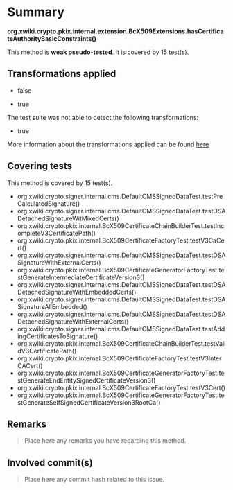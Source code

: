 # Summary
**org.xwiki.crypto.pkix.internal.extension.BcX509Extensions.hasCertificateAuthorityBasicConstraints()**

This method is **weak pseudo-tested**.
It is covered by 15 test(s). 


## Transformations applied

- false

- true


The test suite was not able to detect the following transformations:
 * true 


More information about the transformations applied can be found [here](https://github.com/STAMP-project/pitest-descartes)

## Covering tests
This method is covered by 15 test(s).
* org.xwiki.crypto.signer.internal.cms.DefaultCMSSignedDataTest.testPreCalculatedSignature()
* org.xwiki.crypto.signer.internal.cms.DefaultCMSSignedDataTest.testDSADetachedSignatureWitMixedCerts()
* org.xwiki.crypto.pkix.internal.BcX509CertificateChainBuilderTest.testIncompleteV3CertificatePath()
* org.xwiki.crypto.pkix.internal.BcX509CertificateFactoryTest.testV3CaCert()
* org.xwiki.crypto.signer.internal.cms.DefaultCMSSignedDataTest.testDSASignatureWithExternalCerts()
* org.xwiki.crypto.pkix.internal.BcX509CertificateGeneratorFactoryTest.testGenerateIntermediateCertificateVersion3()
* org.xwiki.crypto.signer.internal.cms.DefaultCMSSignedDataTest.testDSADetachedSignatureWithEmbeddedCerts()
* org.xwiki.crypto.signer.internal.cms.DefaultCMSSignedDataTest.testDSASignatureAllEmbedded()
* org.xwiki.crypto.signer.internal.cms.DefaultCMSSignedDataTest.testDSADetachedSignatureWithExternalCerts()
* org.xwiki.crypto.signer.internal.cms.DefaultCMSSignedDataTest.testAddingCertificatesToSignature()
* org.xwiki.crypto.pkix.internal.BcX509CertificateChainBuilderTest.testValidV3CertificatePath()
* org.xwiki.crypto.pkix.internal.BcX509CertificateFactoryTest.testV3InterCACert()
* org.xwiki.crypto.pkix.internal.BcX509CertificateGeneratorFactoryTest.testGenerateEndEntitySignedCertificateVersion3()
* org.xwiki.crypto.pkix.internal.BcX509CertificateFactoryTest.testV3Cert()
* org.xwiki.crypto.pkix.internal.BcX509CertificateGeneratorFactoryTest.testGenerateSelfSignedCertificateVersion3RootCa()


## Remarks
> Place here any remarks you have regarding this method.

## Involved commit(s)

> Place here any commit hash related to this issue.
